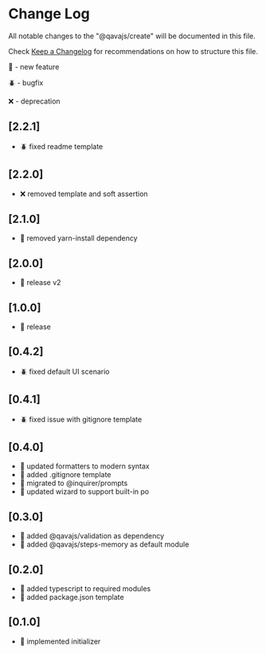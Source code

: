 # Change Log

All notable changes to the "@qavajs/create" will be documented in this file.

Check [Keep a Changelog](http://keepachangelog.com/) for recommendations on how to structure this file.

:rocket: - new feature

:beetle: - bugfix

:x: - deprecation

## [2.2.1]
- :beetle: fixed readme template

## [2.2.0]
- :x: removed template and soft assertion

## [2.1.0]
- :rocket: removed yarn-install dependency

## [2.0.0]
- :rocket: release v2

## [1.0.0]
- :rocket: release

## [0.4.2]
- :beetle: fixed default UI scenario

## [0.4.1]
- :beetle: fixed issue with gitignore template

## [0.4.0]
- :rocket: updated formatters to modern syntax
- :rocket: added .gitignore template
- :rocket: migrated to @inquirer/prompts
- :rocket: updated wizard to support built-in po

## [0.3.0]
- :rocket: added @qavajs/validation as dependency
- :rocket: added @qavajs/steps-memory as default module

## [0.2.0]
- :rocket: added typescript to required modules
- :rocket: added package.json template

## [0.1.0]
- :rocket: implemented initializer

